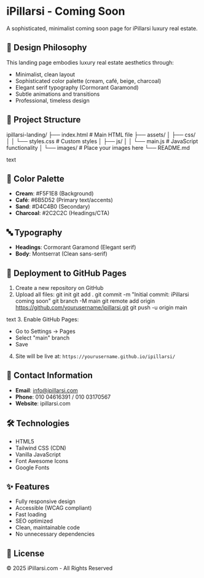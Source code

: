 # iPillarsi - Coming Soon

A sophisticated, minimalist coming soon page for iPillarsi luxury real estate.

## 🎨 Design Philosophy

This landing page embodies luxury real estate aesthetics through:
- Minimalist, clean layout
- Sophisticated color palette (cream, café, beige, charcoal)
- Elegant serif typography (Cormorant Garamond)
- Subtle animations and transitions
- Professional, timeless design

## 📁 Project Structure

ipillarsi-landing/
├── index.html # Main HTML file
├── assets/
│ ├── css/
│ │ └── styles.css # Custom styles
│ ├── js/
│ │ └── main.js # JavaScript functionality
│ └── images/ # Place your images here
└── README.md

text

## 🎨 Color Palette

- **Cream**: #F5F1E8 (Background)
- **Café**: #6B5D52 (Primary text/accents)
- **Sand**: #D4C4B0 (Secondary)
- **Charcoal**: #2C2C2C (Headings/CTA)

## 🔤 Typography

- **Headings**: Cormorant Garamond (Elegant serif)
- **Body**: Montserrat (Clean sans-serif)

## 🚀 Deployment to GitHub Pages

1. Create a new repository on GitHub
2. Upload all files:
git init
git add .
git commit -m "Initial commit: iPillarsi coming soon"
git branch -M main
git remote add origin https://github.com/yourusername/ipillarsi.git
git push -u origin main

text
3. Enable GitHub Pages:
- Go to Settings → Pages
- Select "main" branch
- Save
4. Site will be live at: `https://yourusername.github.io/ipillarsi/`

## 📧 Contact Information

- **Email**: info@ipillarsi.com
- **Phone**: 010 04616391 / 010 03170567
- **Website**: ipillarsi.com

## 🛠️ Technologies

- HTML5
- Tailwind CSS (CDN)
- Vanilla JavaScript
- Font Awesome Icons
- Google Fonts

## ✨ Features

- Fully responsive design
- Accessible (WCAG compliant)
- Fast loading
- SEO optimized
- Clean, maintainable code
- No unnecessary dependencies

## 📝 License

© 2025 iPillarsi.com - All Rights Reserved
